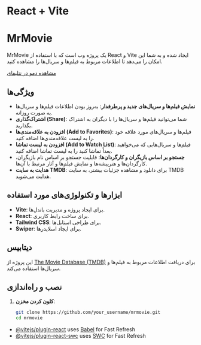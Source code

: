 # React + Vite

# MrMovie

MrMovie یک پروژه وب است که با استفاده از React و Vite ایجاد شده و به شما این امکان را می‌دهد تا اطلاعات مربوط به فیلم‌ها و سریال‌ها را مشاهده کنید.

[مشاهده دمو در نتلیفای](https://mr-movie.netlify.app)

## ویژگی‌ها

- **نمایش فیلم‌ها و سریال‌های جدید و پرطرفدار**: به‌روز بودن اطلاعات فیلم‌ها و سریال‌ها به صورت روزانه.
- **اشتراک‌گذاری (Share)**: شما می‌توانید فیلم‌ها و سریال‌ها را با دیگران به اشتراک بگذارید.
- **افزودن به علاقه‌مندی‌ها (Add to Favorites)**: فیلم‌ها و سریال‌های مورد علاقه خود را به لیست علاقه‌مندی‌ها اضافه کنید.
- **افزودن به لیست تماشا (Add to Watch List)**: فیلم‌ها و سریال‌هایی که می‌خواهید بعداً تماشا کنید را به لیست تماشا اضافه کنید.
- **جستجو بر اساس بازیگران و کارگردان‌ها**: قابلیت جستجو بر اساس نام بازیگران، کارگردان‌ها و هنرپیشه‌ها و نمایش فیلم‌ها و آثار مرتبط با آن‌ها.
- **هدایت به سایت TMDB**: برای دانلود و مشاهده جزئیات بیشتر، به سایت TMDB هدایت می‌شوید.

## ابزارها و تکنولوژی‌های مورد استفاده

- **Vite**: برای ایجاد پروژه و مدیریت باندل‌ها.
- **React**: برای ساخت رابط کاربری.
- **Tailwind CSS**: برای طراحی استایل‌ها.
- **Swiper**: برای ایجاد اسلایدرها.

## دیتابیس

این پروژه از [The Movie Database (TMDB)](https://www.themoviedb.org/) برای دریافت اطلاعات مربوط به فیلم‌ها و سریال‌ها استفاده می‌کند.

## نصب و راه‌اندازی

1. **کلون کردن مخزن**:
   ```bash
   git clone https://github.com/your_username/mrmovie.git
   cd mrmovie

- [@vitejs/plugin-react](https://github.com/vitejs/vite-plugin-react/blob/main/packages/plugin-react/README.md) uses [Babel](https://babeljs.io/) for Fast Refresh
- [@vitejs/plugin-react-swc](https://github.com/vitejs/vite-plugin-react-swc) uses [SWC](https://swc.rs/) for Fast Refresh
